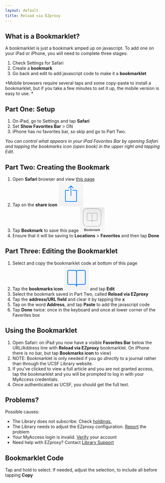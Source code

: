 ```yaml
---
layout: default
title: Reload via EZproxy
---
```

## What is a Bookmarklet?
A bookmarklet is just a bookmark amped up on javascript. To add one on your iPad or iPhone, you will need to complete three stages:

1. Check Settings for Safari
2. Create a **bookmark**
3. Go back and edit to add javascript code to make it a **bookmarklet**

*Mobile browsers require several taps and some copy-paste to install a bookmarklet, but if you take a few minutes to set it up, the mobile version is easy to use. *

## Part One: Setup
1. On iPad, go to Settings and tap **Safari**
2. Set **Show Favorites Bar** > ON
3. iPhone has no favorites bar, so skip and go to Part Two.

*You can control what appears in your iPad Favorites Bar by opening Safari and tapping the bookmarks icon (open book) in the upper right and tapping Edit.*

## Part Two: Creating the Bookmark
1. Open **Safari** browser and view [this page](.)
2. Tap on the **share icon** ![share icon](img/share-icon.png)
3. Tap **Bookmark** to save this page ![bookmark icon](img/bookmark-icon.png)
4. Ensure that it will be saving to **Locations** > **Favorites** and then tap **Done**

## Part Three: Editing the Bookmarklet
1. Select and copy the bookmarklet code at bottom of this page
2. Tap the **bookmarks icon** ![bookmark no text](img/bookmark-icon-notext.png) and tap **Edit**
3. Select the bookmark saved in Part Two, called **Reload via EZproxy**
4. Tap the **address/URL field** and clear it by tapping the **x**
5. Tap on the word **Address**, and tap **Paste** to add the javascript code
6. Tap **Done** twice: once in the keyboard and once at lower corner of the Favorites box

## Using the Bookmarklet
1. Open Safari: on iPad you now have a visible **Favorites Bar** below the URL/Address line with **Reload via EZproxy** bookmarklet. On iPhone there is no bar, but tap **Bookmarks icon** to view)
2. NOTE: Bookmarklet is only needed if you go *directly* to a journal rather than through the UCSF Library website.
3. If you've clicked to view a full article and you are not granted access, tap the bookmarklet and you will be prompted to log in with your MyAccess credentials.
4. Once authenticated as UCSF, you should get the full text.

## Problems?
Possible causes:

-	The Library does not subscribe. Check [holdings.](http://ucsf.worldcat.org/m/)
-	The Library needs to adjust the EZproxy configuration. [Report](http://m.ucsf.edu/#/library/help) the problem
-	Your MyAccess login is invalid. [Verify](https://myaccess.ucsf.edu/) your account
-	Need help with EZproxy? Contact [Library Support](http://m.ucsf.edu/#/library/help)

## Bookmarklet Code
Tap and hold to select. If needed, adjust the selection, to include all before tapping **Copy**
